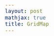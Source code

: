 ```yaml
---
layout: post
mathjax: true
title: GridMap
---
```


<style>
  body {
    font-family:"avenir next", Arial, sans-serif;
    font-size: 20px;
  }

  .label {
    pointer-events: none;
  }

  .subcell {
    stroke: lightgrey;
  }
</style>

<script src='https://d3js.org/d3.v4.min.js' charset='utf-8'></script>

<div id="vis"></div>

<script src="/gridmap.js"></script>
